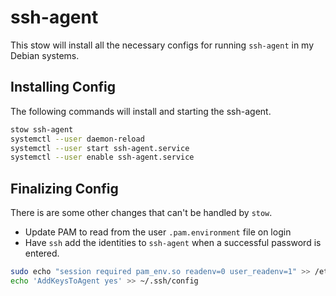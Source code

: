 # ssh-agent

This stow will install all the necessary configs for running `ssh-agent` in my Debian systems.

## Installing Config

The following commands will install and starting the ssh-agent.

```bash
stow ssh-agent
systemctl --user daemon-reload
systemctl --user start ssh-agent.service
systemctl --user enable ssh-agent.service
```

## Finalizing Config

There is are some other changes that can't be handled by `stow`.

  - Update PAM to read from the user `.pam.environment` file on login
  - Have `ssh` add the identities to `ssh-agent` when a successful password is entered.

```bash
sudo echo "session required pam_env.so readenv=0 user_readenv=1" >> /etc/pam.d/common-session
echo 'AddKeysToAgent yes' >> ~/.ssh/config
```
